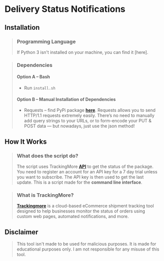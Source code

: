 # Delivery Status Notifications
## Installation
>### Programming Language
>If Python 3 isn't installed on your machine, you can find it [here].  

> ### Dependencies
>#### Option A – Bash
>- Run `install.sh`
>#### Option B – Manual Installation of Dependencies
>- Requests – find PyPi package **[here](https://pypi.org/project/requests/)**. Requests allows you to send HTTP/1.1 requests extremely easily. There’s no need to manually add query strings to your URLs, or to form-encode your PUT & POST data — but nowadays, just use the json method!  
 
## How It Works
>### What does the script do?
>The script uses TrackingMore **[API](https://www.trackingmore.com/api-index.html#api-version)** to get the status of the package. You need to register an account for an API key for a 7 day trial unless you want to subscribe. The API key is then used to get the last update. This is a script made for the **command line interface**. 

>### What is TrackingMore? 
> **[Trackingmore](https://www.trackingmore.com)** is a cloud-based eCommerce shipment tracking tool designed to help businesses monitor the status of orders using custom web pages, automated notifications, and more.

## Disclaimer
> This tool isn't made to be used for malicious purposes. It is made for educational purposes only. I am not responsible for any misuse of this tool.


